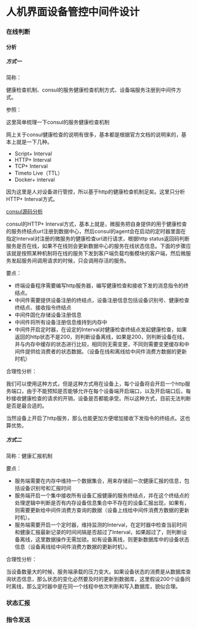 # 人机界面设备管控中间件设计

### 在线判断

#### 分析

##### 方式一

简称：

健康检查机制、consul的服务健康检查机制方式、设备端服务注册到中间件方式。

参照：  

这里简单梳理一下consul的服务健康检查机制

网上关于consul健康检查的说明有很多，基本都是根据官方文档的说明来的，基本上就是一下几种。

* Script+ Interval
* HTTP+ Interval
* TCP+ Interval
* Timeto Live（TTL）
* Docker+ interval

因为这里是人对设备进行管控，所以基于http的健康检查机制足矣。这里只分析HTTP+ Interval方式。

[consul源码分析](../consul/health-check.md)  

consul的HTTP+ Interval方式，基本上就是，微服务把自身提供的用于健康检查的服务终结点url注册到数据中心，然后consul的agent会在启动的定时器里面在指定Interval对注册的微服务的健康检查url进行请求，根据http status返回码判断服务是否在线，如果不在线则会更新数据中心的服务在线状态信息。下面的步骤应该就是按照某种机制将在线的服务下发到客户端负载均衡模块的客户端，然后微服务发起服务间调用请求的时候，只会调用存活的服务。

要点：  
* 终端设备程序需要编写http服务器，编写健康检查和接收下发的消息指令的终结点。
* 中间件需要提供设备注册的终结点，设备注册信息包括设备识别号、健康检查终结点、接收指令终结点
* 中间件固化存储设备注册信息
* 中间件将所有设备注册信息维持到内存中
* 中间件开启定时器，在设定的Interval对健康检查终结点发起健康检查，如果返回的http状态不是200，则判断设备离线，如果是200，则判断设备在线，并与内存中缓存的状态进行比较，相同则无需变更，不同则需要变更缓存和中间件提供给消费者的状态数据。（设备在线和离线给中间件消费方数据的更新时机）

合理性分析： 

我们可以使用这种方式，但是这种方式用在设备上，每个设备将会开启一个http服务端口，由于不能预知是否能够允许在每个设备端开启端口，以及开启端口后，每秒接收健康检查的请求的开销，设备是否都能承受。所以这种方式，目前无法判断是否是最合适的。

当然设备上开启了http服务，那么也能更加方便增加接收下发指令的终结点。这也算优势。

##### 方式二

简称：健康汇报机制

要点：  
* 服务端需要在内存中维持一个数据集合，用来存储前一次健康汇报的信息，包括设备识别号和汇报时间
* 服务端开启一个集中接收所有设备汇报健康的服务终结点，并在这个终结点的处理逻辑中判断是否有内存设备信息集合中不存在的设备汇报出现，如果有，则需要更新给中间件消费方查询的数据（设备上线给中间件消费方数据的更新时机）。
* 服务端需要开启一个定时器，维持监测的Interval，在定时器中检查当前时间和健康汇报最新记录的时间间隔是否超过了Interval，如果超过了，则判断设备离线，这里数据操作无需加锁。如有设备离线，则更新数据库中的设备状态信息（设备离线给中间件消费方数据的更新时机）。

合理性分析：

当设备数量大的时候，服务端承载的压力变大。如果设备状态的消费是从数据库查询状态信息，那么状态的变化必然要及时的更新到数据库，这里假设200个设备同时离线，那么定时器中是在同一个线程中依次判断和写入数据库，貌似合理。




### 状态汇报


### 指令发送

